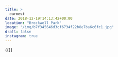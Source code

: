 ```yaml
---
title: >
  earnest
date: 2018-12-19T14:13:42+00:00
location: "Brockwell Park"
image: "/img/b7f345646d3cf6734f22b8e7ba6c6fc1.jpg"
draft: false
instagram: true
---
```


{{<photo src="/img/b7f345646d3cf6734f22b8e7ba6c6fc1.jpg">}}
